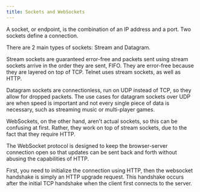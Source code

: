 ```yaml
---
title: Sockets and WebSockets
---
```


A socket, or endpoint, is the combination of an IP address and a port. Two sockets define a connection.

There are 2 main types of sockets: Stream and Datagram.

Stream sockets are guaranteed error-free and packets sent using stream sockets arrive in the order they are sent, FIFO. They are error-free because they are layered on top of TCP. Telnet uses stream sockets, as well as HTTP.

Datagram sockets are connectionless, run on UDP instead of TCP, so they allow for dropped packets. The use cases for datagram sockets over UDP are when speed is important and not every single piece of data is necessary, such as streaming music or multi-player games.

WebSockets, on the other hand, aren't actual sockets, so this can be confusing at first. Rather, they work on top of stream sockets, due to the fact that they require HTTP. 

The WebSocket protocol is designed to keep the browser-server connection open so that updates can be sent back and forth without abusing the capabilities of HTTP. 

First, you need to initialize the connection using HTTP, then the websocket handshake is simply an HTTP upgrade request. This handshake occurs after the initial TCP handshake when the client first connects to the server.
